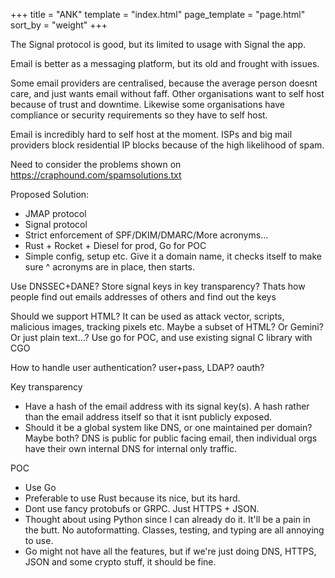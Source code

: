 +++
title = "ANK"
template = "index.html"
page_template = "page.html"
sort_by = "weight"
+++

The Signal protocol is good, but its limited to usage with Signal the app.

Email is better as a messaging platform, but its old and frought with issues.

Some email providers are centralised, because the average person doesnt care, and just wants email without faff. Other organisations want to self host because of trust and downtime. Likewise some organisations have compliance or security requirements so they have to self host. 

Email is incredibly hard to self host at the moment. ISPs and big mail providers block residential IP blocks because of the high likelihood of spam.

Need to consider the problems shown on https://craphound.com/spamsolutions.txt

Proposed Solution:

- JMAP protocol
- Signal protocol
- Strict enforcement of SPF/DKIM/DMARC/More acronyms...
- Rust + Rocket + Diesel for prod, Go for POC
- Simple config, setup etc. Give it a domain name, it checks itself to make sure ^ acronyms are in place, then starts. 


Use DNSSEC+DANE?
Store signal keys in key transparency? Thats how people find out emails addresses of others and find out the keys

Should we support HTML? It can be used as attack vector, scripts, malicious images, tracking pixels etc. Maybe a subset of HTML? Or Gemini? Or just plain text...?
Use go for POC, and use existing signal C library with CGO

How to handle user authentication? user+pass, LDAP? oauth?

Key transparency

- Have a hash of the email address with its signal key(s). A hash rather than the email address itself so that it isnt publicly exposed.
- Should it be a global system like DNS, or one maintained per domain? Maybe both? DNS is public for public facing email, then individual orgs have their own internal DNS for internal only traffic.

POC

- Use Go
- Preferable to use Rust because its nice, but its hard. 
- Dont use fancy protobufs or GRPC. Just HTTPS + JSON.
- Thought about using Python since I can already do it. It'll be a pain in the butt. No autoformatting. Classes, testing, and typing are all annoying to use.
- Go might not have all the features, but if we're just doing DNS, HTTPS, JSON and some crypto stuff, it should be fine.
